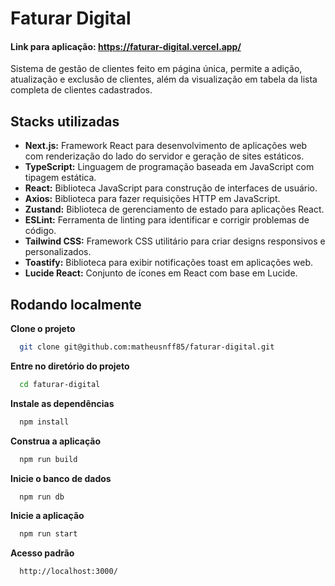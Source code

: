 # Faturar Digital

#### Link para aplicação: https://faturar-digital.vercel.app/

Sistema de gestão de clientes feito em página única, permite a adição, atualização e exclusão de clientes, além da visualização em tabela da lista completa de clientes cadastrados.

## Stacks utilizadas

- **Next.js:** Framework React para desenvolvimento de aplicações web com renderização do lado do servidor e geração de sites estáticos.
- **TypeScript:** Linguagem de programação baseada em JavaScript com tipagem estática.
- **React:** Biblioteca JavaScript para construção de interfaces de usuário.
- **Axios:** Biblioteca para fazer requisições HTTP em JavaScript.
- **Zustand:** Biblioteca de gerenciamento de estado para aplicações React.
- **ESLint:** Ferramenta de linting para identificar e corrigir problemas de código.
- **Tailwind CSS:** Framework CSS utilitário para criar designs responsivos e personalizados.
- **Toastify:** Biblioteca para exibir notificações toast em aplicações web.
- **Lucide React:** Conjunto de ícones em React com base em Lucide.

## Rodando localmente

**Clone o projeto**

```bash
  git clone git@github.com:matheusnff85/faturar-digital.git
```

**Entre no diretório do projeto**

```bash
  cd faturar-digital
```

**Instale as dependências**

```bash
  npm install
```

**Construa a aplicação**

```bash
  npm run build
```

**Inicie o banco de dados**

```bash
  npm run db
```

**Inicie a aplicação**

```bash
  npm run start
```

**Acesso padrão**

```bash
  http://localhost:3000/
```
